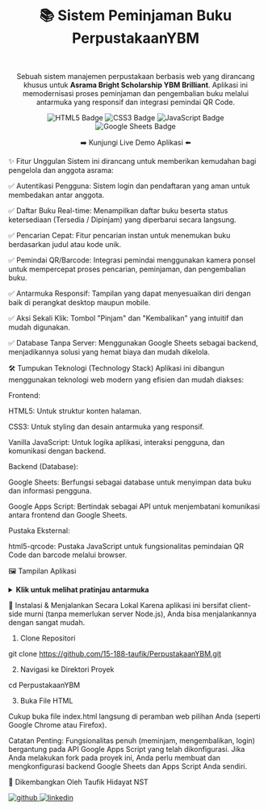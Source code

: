 <div align="center">

<h1>📚 Sistem Peminjaman Buku PerpustakaanYBM</h1>
<br>

<p>Sebuah sistem manajemen perpustakaan berbasis web yang dirancang khusus untuk <strong>Asrama Bright Scholarship YBM Brilliant</strong>. Aplikasi ini memodernisasi proses peminjaman dan pengembalian buku melalui antarmuka yang responsif dan integrasi pemindai QR Code.</p>

<p>
<img src="https://img.shields.io/badge/HTML5-E34F26?style=for-the-badge&logo=html5&logoColor=white" alt="HTML5 Badge">
<img src="https://img.shields.io/badge/CSS3-1572B6?style=for-the-badge&logo=css3&logoColor=white" alt="CSS3 Badge">
<img src="https://img.shields.io/badge/JavaScript-F7DF1E?style=for-the-badge&logo=javascript&logoColor=black" alt="JavaScript Badge">
<img src="https://img.shields.io/badge/Database-Google%20Sheets-34A853?style=for-the-badge&logo=google-sheets&logoColor=white" alt="Google Sheets Badge">
</p>

➡️ Kunjungi Live Demo Aplikasi ⬅️

</div>

✨ Fitur Unggulan
Sistem ini dirancang untuk memberikan kemudahan bagi pengelola dan anggota asrama:

✅ Autentikasi Pengguna: Sistem login dan pendaftaran yang aman untuk membedakan antar anggota.

✅ Daftar Buku Real-time: Menampilkan daftar buku beserta status ketersediaan (Tersedia / Dipinjam) yang diperbarui secara langsung.

✅ Pencarian Cepat: Fitur pencarian instan untuk menemukan buku berdasarkan judul atau kode unik.

✅ Pemindai QR/Barcode: Integrasi pemindai menggunakan kamera ponsel untuk mempercepat proses pencarian, peminjaman, dan pengembalian buku.

✅ Antarmuka Responsif: Tampilan yang dapat menyesuaikan diri dengan baik di perangkat desktop maupun mobile.

✅ Aksi Sekali Klik: Tombol "Pinjam" dan "Kembalikan" yang intuitif dan mudah digunakan.

✅ Database Tanpa Server: Menggunakan Google Sheets sebagai backend, menjadikannya solusi yang hemat biaya dan mudah dikelola.

🛠️ Tumpukan Teknologi (Technology Stack)
Aplikasi ini dibangun menggunakan teknologi web modern yang efisien dan mudah diakses:

Frontend:

HTML5: Untuk struktur konten halaman.

CSS3: Untuk styling dan desain antarmuka yang responsif.

Vanilla JavaScript: Untuk logika aplikasi, interaksi pengguna, dan komunikasi dengan backend.

Backend (Database):

Google Sheets: Berfungsi sebagai database untuk menyimpan data buku dan informasi pengguna.

Google Apps Script: Bertindak sebagai API untuk menjembatani komunikasi antara frontend dan Google Sheets.

Pustaka Eksternal:

html5-qrcode: Pustaka JavaScript untuk fungsionalitas pemindaian QR Code dan barcode melalui browser.

🖼️ Tampilan Aplikasi
<details>
<summary><b>Klik untuk melihat pratinjau antarmuka</b></summary>
<br>
<h4>Halaman Login & Pendaftaran</h4>
<p align="center">
<img src="URL_SCREENSHOT_LOGIN.jpeg" alt="Halaman Login" width="60%">
</p>
<h4>Halaman Utama Aplikasi</h4>
<p align="center">
<img src="URL_SCREENSHOT_APLIKASI.jpeg" alt="Halaman Utama Aplikasi" width="80%">
</p>
</details>

🚀 Instalasi & Menjalankan Secara Lokal
Karena aplikasi ini bersifat client-side murni (tanpa memerlukan server Node.js), Anda bisa menjalankannya dengan sangat mudah.

1. Clone Repositori

git clone https://github.com/15-188-taufik/PerpustakaanYBM.git

2. Navigasi ke Direktori Proyek

cd PerpustakaanYBM

3. Buka File HTML

Cukup buka file index.html langsung di peramban web pilihan Anda (seperti Google Chrome atau Firefox).

Catatan Penting: Fungsionalitas penuh (meminjam, mengembalikan, login) bergantung pada API Google Apps Script yang telah dikonfigurasi. Jika Anda melakukan fork pada proyek ini, Anda perlu membuat dan mengkonfigurasi backend Google Sheets dan Apps Script Anda sendiri.

👤 Dikembangkan Oleh
Taufik Hidayat NST

<p align="left">
<a href="https://github.com/15-188-taufik" target="_blank">
<img src="https://img.shields.io/badge/GitHub-181717?style=for-the-badge&logo=github&logoColor=white" alt="github"/>
</a>
<a href="https://www.linkedin.com/in/NAMA_USER_LINKEDIN_ANDA/" target="_blank">
<img src="https://img.shields.io/badge/LinkedIn-0A66C2?style=for-the-badge&logo=linkedin&logoColor=white" alt="linkedin"/>
</a>
</p>
